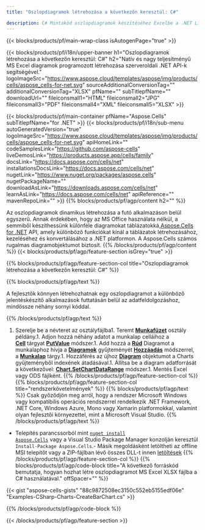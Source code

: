 ```yaml
---
title: "Oszlopdiagramok létrehozása a következőn keresztül: C#"

description: C# Mintakód oszlopdiagramok készítéséhez Excelbe a .NET Library használatával. Használja ezt a kódot oszlopdiagram létrehozásához MS Excelben VB.NET, Asp.NET vagy bármely .NET alapú alkalmazáson belül.
---
```

{{< blocks/products/pf/main-wrap-class isAutogenPage="true" >}}

{{< blocks/products/pf/i18n/upper-banner h1="Oszlopdiagramok létrehozása a következőn keresztül: C#" h2="Natív és nagy teljesítményű MS Excel diagramok programozott létrehozása szerveroldali .NET API-k segítségével." logoImageSrc="https://www.aspose.cloud/templates/aspose/img/products/cells/aspose_cells-for-net.svg" sourceAdditionalConversionTag="" additionalConversionTag="XLSX" pfName="" subTitlepfName="" downloadUrl="" fileiconsmall1="HTML" fileiconsmall2="JPG" fileiconsmall3="PDF" fileiconsmall4="XML" fileiconsmall5="XLSX" >}}

{{< blocks/products/pf/main-container pfName="Aspose.Cells" subTitlepfName="for .NET" >}}
{{< blocks/products/pf/i18n/sub-menu autoGeneratedVersion="true" logoImageSrc="https://www.aspose.cloud/templates/aspose/img/products/cells/aspose_cells-for-net.svg" apiHomeLink="" codeSamplesLink="https://github.com/aspose-cells" liveDemosLink="https://products.aspose.app/cells/family" docsLink="https://docs.aspose.com/cells/net" installationsDocsLink="https://docs.aspose.com/cells/net" nugetLink="https://www.nuget.org/packages/aspose.cells" nugetPackageName="" downloadAsLink="https://downloads.aspose.com/cells/net" learnAsLink="https://docs.aspose.com/cells/net" apiReference="" mavenRepoLink="" >}}
{{% blocks/products/pf/agp/content h2="" %}}

Az oszlopdiagramok dinamikus létrehozása a futó alkalmazáson belül egyszerű. Annak érdekében, hogy az MS Office használata nélkül, a semmiből készíthessünk különféle diagramokat táblázatokká,[Aspose.Cells for .NET](https://products.aspose.com/cells/net)  API, amely különböző funkciókat kínál a táblázatok létrehozásához, kezeléséhez és konvertálásához a .NET platformon. A Aspose.Cells számos rugalmas diagramobjektumot biztosít.
{{% /blocks/products/pf/agp/content %}}
{{< blocks/products/pf/agp/feature-section isGrey="true" >}}

{{% blocks/products/pf/agp/feature-section-col title="Oszlopdiagramok létrehozása a következőn keresztül: C#" %}}

{{% blocks/products/pf/agp/text %}}

A fejlesztők könnyen létrehozhatnak egy oszlopdiagramot a különböző jelentéskészítő alkalmazások futtatásán belül az adatfeldolgozáshoz, mindössze néhány sornyi kóddal.

{{% /blocks/products/pf/agp/text %}}

1. Szerelje be a névteret az osztályfájlba1. Teremt [**Munkafüzet**](https://reference.aspose.com/cells/net/aspose.cells/workbook) osztály példány.1. Adjon hozzá néhány adatot a munkalap celláihoz a [**Cell**](https://reference.aspose.com/cells/net/aspose.cells/cell) tárgyat [**PutValue**](https://reference.aspose.com/cells/net/aspose.cells/cell/methods/putvalue/index) módszer.1. Add hozzá a [**Rúd**](https://reference.aspose.com/cells/net/aspose.cells.charts/charttype) Diagramot a munkalaphoz hívja a [**Diagramok**](https://reference.aspose.com/cells/net/aspose.cells.charts/chartcollection) gyűjteményét [**Hozzáadás**](https://reference.aspose.com/cells/net/aspose.cells.charts/chartcollection/methods/add) módszerrel, a [**Munkalap**](https://reference.aspose.com/cells/net/aspose.cells/worksheet) tárgy.1. Hozzáférés az újhoz [**Diagram**](https://reference.aspose.com/cells/net/aspose.cells.charts/chart) objektumot a Charts gyűjteményből indexének átadásával.1. Állítsa be a diagram adatforrását a következővel: [**Chart.SetChartDataRange**](https://https://reference.aspose.com/cells/net/aspose.cells.charts/chart/methods/setchartdatarange) módszer.1. Mentés Excel vagy ODS fájlként.
{{% /blocks/products/pf/agp/feature-section-col %}}
{{% blocks/products/pf/agp/feature-section-col title="rendszerkövetelmények" %}}
{{% blocks/products/pf/agp/text %}}
Csak győződjön meg arról, hogy a rendszer Microsoft Windows vagy kompatibilis operációs rendszerrel rendelkezik .NET Framework, .NET Core, Windows Azure, Mono vagy Xamarin platformokkal, valamint olyan fejlesztői környezettel, mint a Microsoft Visual Studio.
{{% /blocks/products/pf/agp/text %}}
- Telepítés parancssorból mint <code><a href="https://downloads.aspose.com/cells/net">nuget install Aspose.Cells</a></code> vagy a Visual Studio Package Manager konzolján keresztül <code>Install-Package Aspose.Cells</code>.- Másik megoldásként letöltheti az offline MSI telepítőt vagy a ZIP-fájlban lévő összes DLL-t innen <a href="https://downloads.aspose.com/cells/net">letöltések</a>
{{% /blocks/products/pf/agp/feature-section-col %}}
{{% blocks/products/pf/agp/code-block title="A következő forráskód bemutatja, hogyan hozhat létre oszlopdiagramot MS Excel XLSX fájlba a C# használatával." offSpacer="" %}}

{{< gist "aspose-cells-gists" "88c9872508ec3150c552eb5155edf06e" "Examples-CSharp-Charts-CreateBarChart.cs" >}}

{{% /blocks/products/pf/agp/code-block %}}

{{< /blocks/products/pf/agp/feature-section >}}

<!-- aboutfile Starts -->
